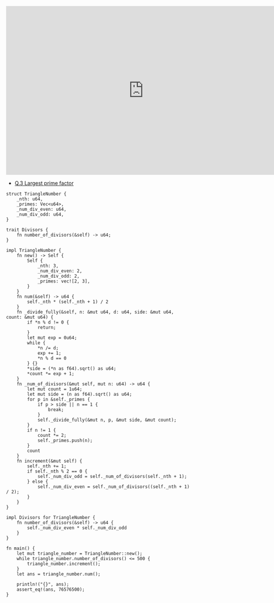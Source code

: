 <html><iframe src="https://docs.google.com/presentation/d/e/2PACX-1vTUzg1DwUVVPjMo47WhaQsHfCnvNIQ7Kkon5Bap_TWFpgsErv3FrrGagF_zJpF0G50ThPSkBoiGvq9B/embed?start=false&loop=false&delayms=60000" frameborder="0" width="750" height="460" allowfullscreen="true" mozallowfullscreen="true" webkitallowfullscreen="true"></iframe></html>

- [Q.3 Largest prime factor](./e3.md)

```rust,editable
struct TriangleNumber {
    _nth: u64,
    _primes: Vec<u64>,
    _num_div_even: u64,
    _num_div_odd: u64,
}

trait Divisors {
    fn number_of_divisors(&self) -> u64;
}

impl TriangleNumber {
    fn new() -> Self {
        Self {
            _nth: 3,
            _num_div_even: 2,
            _num_div_odd: 2,
            _primes: vec![2, 3],
        }
    }
    fn num(&self) -> u64 {
        self._nth * (self._nth + 1) / 2
    }
    fn _divide_fully(&self, n: &mut u64, d: u64, side: &mut u64, count: &mut u64) {
        if *n % d != 0 {
            return;
        }
        let mut exp = 0u64;
        while {
            *n /= d;
            exp += 1;
            *n % d == 0
        } {}
        *side = (*n as f64).sqrt() as u64;
        *count *= exp + 1;
    }
    fn _num_of_divisors(&mut self, mut n: u64) -> u64 {
        let mut count = 1u64;
        let mut side = (n as f64).sqrt() as u64;
        for p in &self._primes {
            if p > side || n == 1 {
                break;
            }
            self._divide_fully(&mut n, p, &mut side, &mut count);
        }
        if n != 1 {
            count *= 2;
            self._primes.push(n);
        }
        count
    }
    fn increment(&mut self) {
        self._nth += 1;
        if self._nth % 2 == 0 {
            self._num_div_odd = self._num_of_divisors(self._nth + 1);
        } else {
            self._num_div_even = self._num_of_divisors((self._nth + 1) / 2);
        }
    }
}

impl Divisors for TriangleNumber {
    fn number_of_divisors(&self) -> u64 {
        self._num_div_even * self._num_div_odd
    }
}

fn main() {
    let mut triangle_number = TriangleNumber::new();
    while triangle_number.number_of_divisors() <= 500 {
        triangle_number.increment();
    }
    let ans = triangle_number.num();

    println!("{}", ans);
    assert_eq!(ans, 76576500);
}
```
